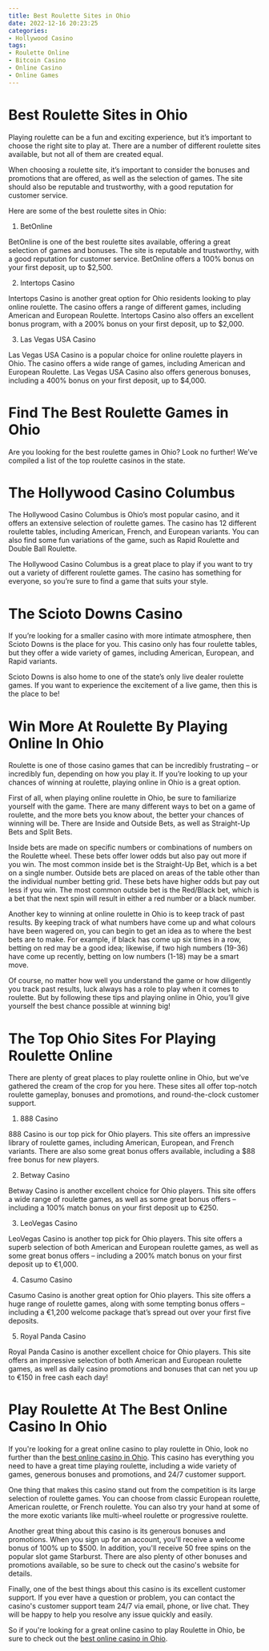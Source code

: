 ```yaml
---
title: Best Roulette Sites in Ohio
date: 2022-12-16 20:23:25
categories:
- Hollywood Casino
tags:
- Roulette Online
- Bitcoin Casino
- Online Casino
- Online Games
---
```



#  Best Roulette Sites in Ohio

Playing roulette can be a fun and exciting experience, but it’s important to choose the right site to play at. There are a number of different roulette sites available, but not all of them are created equal.

When choosing a roulette site, it’s important to consider the bonuses and promotions that are offered, as well as the selection of games. The site should also be reputable and trustworthy, with a good reputation for customer service.

Here are some of the best roulette sites in Ohio:

1. BetOnline

BetOnline is one of the best roulette sites available, offering a great selection of games and bonuses. The site is reputable and trustworthy, with a good reputation for customer service. BetOnline offers a 100% bonus on your first deposit, up to $2,500.

2. Intertops Casino

Intertops Casino is another great option for Ohio residents looking to play online roulette. The casino offers a range of different games, including American and European Roulette. Intertops Casino also offers an excellent bonus program, with a 200% bonus on your first deposit, up to $2,000.

3. Las Vegas USA Casino

Las Vegas USA Casino is a popular choice for online roulette players in Ohio. The casino offers a wide range of games, including American and European Roulette. Las Vegas USA Casino also offers generous bonuses, including a 400% bonus on your first deposit, up to $4,000.

#  Find The Best Roulette Games in Ohio 

Are you looking for the best roulette games in Ohio? Look no further! We’ve compiled a list of the top roulette casinos in the state.

# The Hollywood Casino Columbus 
The Hollywood Casino Columbus is Ohio’s most popular casino, and it offers an extensive selection of roulette games. The casino has 12 different roulette tables, including American, French, and European variants. You can also find some fun variations of the game, such as Rapid Roulette and Double Ball Roulette.

The Hollywood Casino Columbus is a great place to play if you want to try out a variety of different roulette games. The casino has something for everyone, so you’re sure to find a game that suits your style.

# The Scioto Downs Casino 
If you’re looking for a smaller casino with more intimate atmosphere, then Scioto Downs is the place for you. This casino only has four roulette tables, but they offer a wide variety of games, including American, European, and Rapid variants.

Scioto Downs is also home to one of the state’s only live dealer roulette games. If you want to experience the excitement of a live game, then this is the place to be!

#  Win More At Roulette By Playing Online In Ohio 

Roulette is one of those casino games that can be incredibly frustrating – or incredibly fun, depending on how you play it. If you’re looking to up your chances of winning at roulette, playing online in Ohio is a great option.

First of all, when playing online roulette in Ohio, be sure to familiarize yourself with the game. There are many different ways to bet on a game of roulette, and the more bets you know about, the better your chances of winning will be. There are Inside and Outside Bets, as well as Straight-Up Bets and Split Bets.

Inside bets are made on specific numbers or combinations of numbers on the Roulette wheel. These bets offer lower odds but also pay out more if you win. The most common inside bet is the Straight-Up Bet, which is a bet on a single number. Outside bets are placed on areas of the table other than the individual number betting grid. These bets have higher odds but pay out less if you win. The most common outside bet is the Red/Black bet, which is a bet that the next spin will result in either a red number or a black number.

Another key to winning at online roulette in Ohio is to keep track of past results. By keeping track of what numbers have come up and what colours have been wagered on, you can begin to get an idea as to where the best bets are to make. For example, if black has come up six times in a row, betting on red may be a good idea; likewise, if two high numbers (19-36) have come up recently, betting on low numbers (1-18) may be a smart move.

Of course, no matter how well you understand the game or how diligently you track past results, luck always has a role to play when it comes to roulette. But by following these tips and playing online in Ohio, you’ll give yourself the best chance possible at winning big!

#  The Top Ohio Sites For Playing Roulette Online 

There are plenty of great places to play roulette online in Ohio, but we’ve gathered the cream of the crop for you here. These sites all offer top-notch roulette gameplay, bonuses and promotions, and round-the-clock customer support.

1. 888 Casino

888 Casino is our top pick for Ohio players. This site offers an impressive library of roulette games, including American, European, and French variants. There are also some great bonus offers available, including a $88 free bonus for new players.

2. Betway Casino

Betway Casino is another excellent choice for Ohio players. This site offers a wide range of roulette games, as well as some great bonus offers – including a 100% match bonus on your first deposit up to €250.

3. LeoVegas Casino

LeoVegas Casino is another top pick for Ohio players. This site offers a superb selection of both American and European roulette games, as well as some great bonus offers – including a 200% match bonus on your first deposit up to €1,000.

4. Casumo Casino

Casumo Casino is another great option for Ohio players. This site offers a huge range of roulette games, along with some tempting bonus offers – including a €1,200 welcome package that’s spread out over your first five deposits.

5. Royal Panda Casino

Royal Panda Casino is another excellent choice for Ohio players. This site offers an impressive selection of both American and European roulette games, as well as daily casino promotions and bonuses that can net you up to €150 in free cash each day!

#  Play Roulette At The Best Online Casino In Ohio

If you're looking for a great online casino to play roulette in Ohio, look no further than the [best online casino in Ohio](https://www.casinoreview.co.uk/ohio-online-casinos). This casino has everything you need to have a great time playing roulette, including a wide variety of games, generous bonuses and promotions, and 24/7 customer support.

One thing that makes this casino stand out from the competition is its large selection of roulette games. You can choose from classic European roulette, American roulette, or French roulette. You can also try your hand at some of the more exotic variants like multi-wheel roulette or progressive roulette.

Another great thing about this casino is its generous bonuses and promotions. When you sign up for an account, you'll receive a welcome bonus of 100% up to $500. In addition, you'll receive 50 free spins on the popular slot game Starburst. There are also plenty of other bonuses and promotions available, so be sure to check out the casino's website for details.

Finally, one of the best things about this casino is its excellent customer support. If you ever have a question or problem, you can contact the casino's customer support team 24/7 via email, phone, or live chat. They will be happy to help you resolve any issue quickly and easily.

So if you're looking for a great online casino to play Roulette in Ohio, be sure to check out the [best online casino in Ohio](https://www.casinoreview.co.uk/ohio-online-casinos).